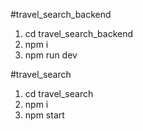 #travel_search_backend
1. cd travel_search_backend
2. npm i
3. npm run dev

#travel_search
1. cd travel_search
2. npm i
3. npm start